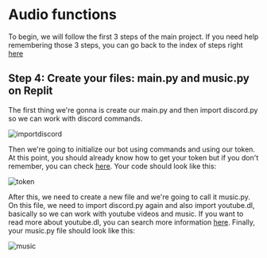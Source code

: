 # Audio functions

To begin, we will follow the first 3 steps of the main project.
If you need help remembering those 3 steps, you can go back to the index of steps right [here](https://github.com/VictorFloresJuarez/Workshop-Bots-on-Discord/blob/main/Sections/Creation%20process/Index%20of%20steps.md)

## Step 4: Create your files: main.py and music.py on Replit
The first thing we're gonna is create our main.py and then import discord.py so we can work with discord commands.

![importdiscord](https://github.com/VictorFloresJuarez/Workshop-Bots-on-Discord/blob/main/Resources/paso4.%20importDiscord.png?raw=true)

 Then we're going to initialize our bot using commands and using our token. At this point, you should already know how to get your token but if you don't remember, you can check [here](https://github.com/VictorFloresJuarez/Workshop-Bots-on-Discord/blob/main/Sections/Creation%20process/%3EStep2+++/Step4.md). Your code should look like this:
 
![token](https://github.com/VictorFloresJuarez/Workshop-Bots-on-Discord/blob/main/Resources/paso4.token.png?raw=true)
 
 After this, we need to create a new file and we're going to call it music.py. On this file, we need to import discord.py again and also import youtube.dl, basically so we can work with youtube videos and music. If you want to read more about youtube.dl, you can search more information [here](https://en.wikipedia.org/wiki/Youtube-dl). Finally, your music.py file should look like this:
 
![music](https://github.com/VictorFloresJuarez/Workshop-Bots-on-Discord/blob/main/Resources/paso4.music.png?raw=true)
